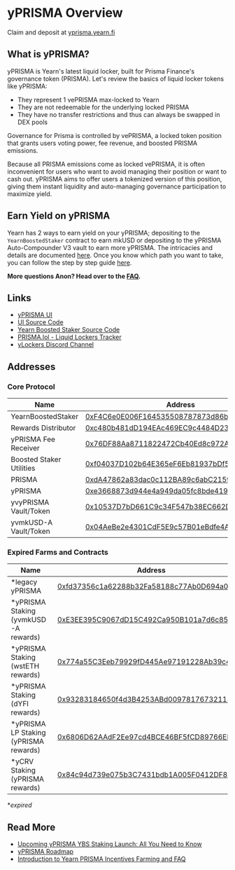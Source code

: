 # yPRISMA Overview

Claim and deposit at [yprisma.yearn.fi](https://yprisma.yearn.fi)

## What is yPRISMA?

yPRISMA is Yearn's latest liquid locker, built for Prisma Finance's governance token (PRISMA). Let's review the basics of liquid locker tokens like yPRISMA:

- They represent 1 vePRISMA max-locked to Yearn
- They are not redeemable for the underlying locked PRISMA
- They have no transfer restrictions and thus can always be swapped in DEX pools

Governance for Prisma is controlled by vePRISMA, a locked token position that grants users voting power, fee revenue, and boosted PRISMA emissions.

Because all PRISMA emissions come as locked vePRISMA, it is often inconvenient for users who want to avoid managing their position or want to cash out. yPRISMA aims to offer users a tokenized version of this position, giving them instant liquidity and auto-managing governance participation to maximize yield.

## Earn Yield on yPRISMA

Yearn has 2 ways to earn yield on your yPRISMA; depositing to the `YearnBoostedStaker` contract to earn mkUSD or depositing to the yPRISMA Auto-Compounder V3 vault to earn more yPRISMA. The intricacies and details are documented [here](../overview#earning-yield-with-ylockers). Once you know which path you want to take, you can follow the step by step guide [here](yprisma-guide.md).

**More questions Anon? Head over to the [FAQ](yprisma-faq.md).**

## Links

- [yPRISMA UI](https://yprisma.yearn.fi/)
- [UI Source Code](https://github.com/MarcoWorms/ylockers-ui)
- [Yearn Boosted Staker Source Code](https://github.com/yearn/yearn-boosted-staker)
- [PRISMA.lol - Liquid Lockers Tracker](https://www.prisma.lol/)
- [yLockers Discord Channel](https://discord.com/channels/734804446353031319/1186417376275730552)

## Addresses

### Core Protocol

| Name                                             | Address                                                                                                                 |
|--------------------------------------------------|-------------------------------------------------------------------------------------------------------------------------|
| YearnBoostedStaker                               | [0xF4C6e0E006F164535508787873d86b84fe901975](https://etherscan.io/address/0xF4C6e0E006F164535508787873d86b84fe901975) |
| Rewards Distributor                              | [0xc480b481dD194EAc469EC9c4484D23d54B868EDD](https://etherscan.io/address/0xc480b481dD194EAc469EC9c4484D23d54B868EDD) |
| yPRISMA Fee Receiver                             | [0x76DF88Aa8711822472Cb40Ed8c972A461A20ecdc](https://etherscan.io/address/0x76DF88Aa8711822472Cb40Ed8c972A461A20ecdc) |
| Boosted Staker Utilities                         | [0xf04037D102b64E365eF6Eb81937bDf59B31fE5B8](https://etherscan.io/address/0xf04037D102b64E365eF6Eb81937bDf59B31fE5B8) |
| PRISMA                                           | [0xdA47862a83dac0c112BA89c6abC2159b95afd71C](https://etherscan.io/address/0xdA47862a83dac0c112BA89c6abC2159b95afd71C) |
| yPRISMA                                          | [0xe3668873d944e4a949da05fc8bde419eff543882](https://etherscan.io/address/0xe3668873d944e4a949da05fc8bde419eff543882) |
| yvyPRISMA Vault/Token                            | [0x10537D7bD661C9c34F547b38EC662D6FD482Ae95](https://etherscan.io/address/0x10537D7bD661C9c34F547b38EC662D6FD482Ae95) |
| yvmkUSD-A Vault/Token                            | [0x04AeBe2e4301CdF5E9c57B01eBdfe4Ac4B48DD13](https://etherscan.io/address/0x04AeBe2e4301CdF5E9c57B01eBdfe4Ac4B48DD13) |

### Expired Farms and Contracts

| Name                                             | Address |
|--------------------------------------------------|-------------------------------------------------------------------------------------------------------------------------|
| *legacy yPRISMA                                  | [0xfd37356c1a62288b32Fa58188c77Ab0D694a0f4E](https://etherscan.io/address/0xfd37356c1a62288b32Fa58188c77Ab0D694a0f4E) |
| *yPRISMA Staking (yvmkUSD-A rewards)             | [0xE3EE395C9067dD15C492Ca950B101a7d6c85b5Fc](https://etherscan.io/address/0xE3EE395C9067dD15C492Ca950B101a7d6c85b5Fc) |
| *yPRISMA Staking (wstETH rewards)                | [0x774a55C3Eeb79929fD445Ae97191228Ab39c4d0f](https://etherscan.io/address/0x774a55C3Eeb79929fD445Ae97191228Ab39c4d0f) |
| *yPRISMA Staking (dYFI rewards)                  | [0x93283184650f4d3B4253ABd00978176732118428](https://etherscan.io/address/0x93283184650f4d3B4253ABd00978176732118428) |
| *yPRISMA LP Staking (yPRISMA rewards)            | [0x6806D62AAdF2Ee97cd4BCE46BF5fCD89766EF246](https://etherscan.io/address/0x6806D62AAdF2Ee97cd4BCE46BF5fCD89766EF246) |
| *yCRV Staking (yPRISMA rewards)                  | [0x84c94d739e075b3C7431bdb1A005F0412DF828a5](https://etherscan.io/address/0x84c94d739e075b3C7431bdb1A005F0412DF828a5) |
**expired*

## Read More

- [Upcoming yPRISMA YBS Staking Launch: All You Need to Know](https://blog.yearn.fi/ybs-yprisma-launch)
- [yPRISMA Roadmap](https://medium.com/iearn/yprisma-roadmap-8fb3e2376594)
- [Introduction to Yearn PRISMA Incentives Farming and FAQ](https://docs.yearn.finance/getting-started/products/ylockers/yprisma/farming)
